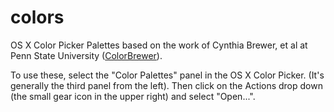 colors
======

OS X Color Picker Palettes based on the work of Cynthia Brewer, et al at Penn State University ([ColorBrewer](http://colorbrewer2.org)).

To use these, select the "Color Palettes" panel in the OS X Color Picker. (It's generally the third panel from the left). Then click on the Actions drop down (the small gear icon in the upper right) and select "Open...".